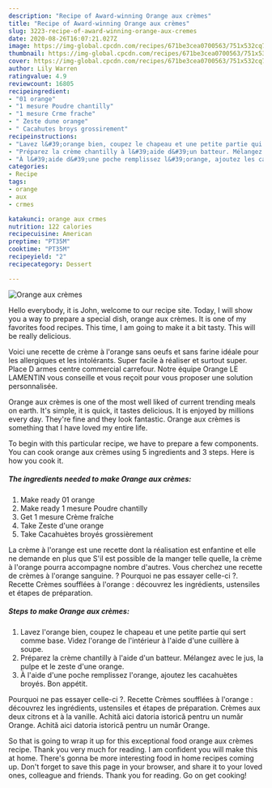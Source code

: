 ```yaml
---
description: "Recipe of Award-winning Orange aux crèmes"
title: "Recipe of Award-winning Orange aux crèmes"
slug: 3223-recipe-of-award-winning-orange-aux-cremes
date: 2020-08-26T16:07:21.027Z
image: https://img-global.cpcdn.com/recipes/671be3cea0700563/751x532cq70/orange-aux-cremes-photo-principale-de-la-recette.jpg
thumbnail: https://img-global.cpcdn.com/recipes/671be3cea0700563/751x532cq70/orange-aux-cremes-photo-principale-de-la-recette.jpg
cover: https://img-global.cpcdn.com/recipes/671be3cea0700563/751x532cq70/orange-aux-cremes-photo-principale-de-la-recette.jpg
author: Lily Warren
ratingvalue: 4.9
reviewcount: 16805
recipeingredient:
- "01 orange"
- "1 mesure Poudre chantilly"
- "1 mesure Crme frache"
- " Zeste dune orange"
- " Cacahutes broys grossirement"
recipeinstructions:
- "Lavez l&#39;orange bien, coupez le chapeau et une petite partie qui sert comme base. Videz l&#39;orange de l&#39;intérieur à l&#39;aide d&#39;une cuillère à soupe."
- "Préparez la crème chantilly à l&#39;aide d&#39;un batteur. Mélangez avec le jus, la pulpe et le zeste d&#39;une orange."
- "À l&#39;aide d&#39;une poche remplissez l&#39;orange, ajoutez les cacahuètes broyés. Bon appétit."
categories:
- Recipe
tags:
- orange
- aux
- crmes

katakunci: orange aux crmes 
nutrition: 122 calories
recipecuisine: American
preptime: "PT35M"
cooktime: "PT35M"
recipeyield: "2"
recipecategory: Dessert

---
```



![Orange aux crèmes](https://img-global.cpcdn.com/recipes/671be3cea0700563/751x532cq70/orange-aux-cremes-photo-principale-de-la-recette.jpg)

Hello everybody, it is John, welcome to our recipe site. Today, I will show you a way to prepare a special dish, orange aux crèmes. It is one of my favorites food recipes. This time, I am going to make it a bit tasty. This will be really delicious.

Voici une recette de crème à l&#39;orange sans oeufs et sans farine idéale pour les allergiques et les intolérants. Super facile à réaliser et surtout super. Place D armes centre commercial carrefour. Notre équipe Orange LE LAMENTIN vous conseille et vous reçoit pour vous proposer une solution personnalisée.

Orange aux crèmes is one of the most well liked of current trending meals on earth. It's simple, it is quick, it tastes delicious. It is enjoyed by millions every day. They're fine and they look fantastic. Orange aux crèmes is something that I have loved my entire life.


To begin with this particular recipe, we have to prepare a few components. You can cook orange aux crèmes using 5 ingredients and 3 steps. Here is how you cook it.

<!--inarticleads1-->

##### The ingredients needed to make Orange aux crèmes:

1. Make ready 01 orange
1. Make ready 1 mesure Poudre chantilly
1. Get 1 mesure Crème fraîche
1. Take  Zeste d&#39;une orange
1. Take  Cacahuètes broyés grossièrement


La crème à l&#39;orange est une recette dont la réalisation est enfantine et elle ne demande en plus que S&#39;il est possible de la manger telle quelle, la crème à l&#39;orange pourra accompagne nombre d&#39;autres. Vous cherchez une recette de crèmes à l&#39;orange sanguine. ? Pourquoi ne pas essayer celle-ci ?. Recette Crèmes soufflées à l&#39;orange : découvrez les ingrédients, ustensiles et étapes de préparation. 

<!--inarticleads2-->

##### Steps to make Orange aux crèmes:

1. Lavez l&#39;orange bien, coupez le chapeau et une petite partie qui sert comme base. Videz l&#39;orange de l&#39;intérieur à l&#39;aide d&#39;une cuillère à soupe.
1. Préparez la crème chantilly à l&#39;aide d&#39;un batteur. Mélangez avec le jus, la pulpe et le zeste d&#39;une orange.
1. À l&#39;aide d&#39;une poche remplissez l&#39;orange, ajoutez les cacahuètes broyés. Bon appétit.


Pourquoi ne pas essayer celle-ci ?. Recette Crèmes soufflées à l&#39;orange : découvrez les ingrédients, ustensiles et étapes de préparation. Crèmes aux deux citrons et à la vanille. Achită aici datoria istorică pentru un număr Orange. Achită aici datoria istorică pentru un număr Orange. 

So that is going to wrap it up for this exceptional food orange aux crèmes recipe. Thank you very much for reading. I am confident you will make this at home. There's gonna be more interesting food in home recipes coming up. Don't forget to save this page in your browser, and share it to your loved ones, colleague and friends. Thank you for reading. Go on get cooking!
